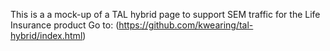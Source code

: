 This is a a mock-up of a TAL hybrid page to support SEM traffic for the Life Insurance product
Go to: (https://github.com/kwearing/tal-hybrid/index.html)
